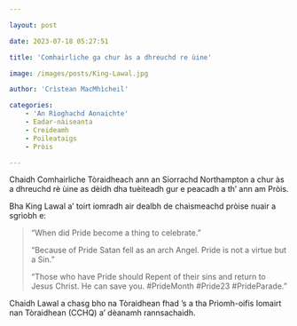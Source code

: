 ```yaml
---

layout: post

date: 2023-07-18 05:27:51

title: 'Comhairliche ga chur às a dhreuchd re ùine'

image: /images/posts/King-Lawal.jpg

author: 'Crìstean MacMhìcheil'

categories:
    - 'An Rìoghachd Aonaichte'
    - Eadar-nàiseanta
    - Creideamh
    - Poileataigs
    - Pròis

---
```


Chaidh Comhairliche Tòraidheach ann an Siorrachd Northampton a chur às a dhreuchd rè ùine as dèidh dha tuèiteadh gur e peacadh a th’ ann am Pròis.

Bha King Lawal a’ toirt iomradh air dealbh de chaismeachd pròise nuair a sgrìobh e:

> “When did Pride become a thing to celebrate.”
>
> “Because of Pride Satan fell as an arch Angel. Pride is not a virtue but a Sin.”
>
> “Those who have Pride should Repent of their sins and return to Jesus Christ. He can save you. #PrideMonth #Pride23 #PrideParade.”

Chaidh Lawal a chasg bho na Tòraidhean fhad ’s a tha Prìomh-oifis Iomairt nan Tòraidhean (CCHQ) a’ dèanamh rannsachaidh.